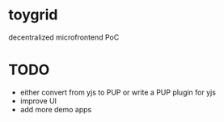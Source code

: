 # toygrid

decentralized microfrontend PoC

TODO
====

- either convert from yjs to PUP or write a PUP plugin for yjs
- improve UI
- add more demo apps 

